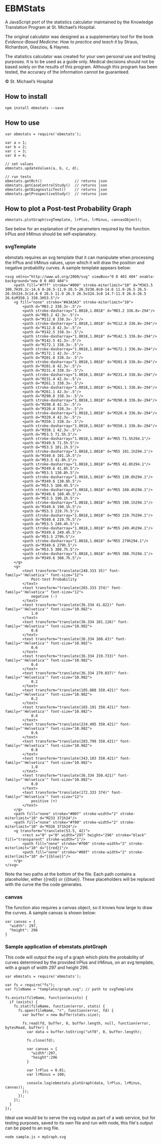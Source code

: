 # EBMStats

A JavaScript port of the statistics calculator maintained by the Knowledge Translation Program at St. Michael’s Hospital.

The original calculator was designed as a supplementary tool for the book *Evidence-Based Medicine: How to practice and teach it* by Straus, Richardson, Glasziou, & Haynes.

The statistics calculator was created for your own personal use and testing purposes. It is to be used as a guide only. Medical decisions should not be based solely on the results of this program. Although this program has been tested, the accuracy of the information cannot be guaranteed.

© St. Michael’s Hospital

## How to install

```
npm install ebmstats --save
```

## How to use

```
var ebmstats = require('ebmstats');

var a = 1;
var b = 2;
var c = 3;
var d = 4;

// set values
ebmstats.updateValues(a, b, c, d);

// run tests
ebmstats.getRct()               // returns json
ebmstats.getCaseControlStudy()  // returns json
ebmstats.getDiagnosticTest()    // returns json
ebmstats.getProspectiveStudy()  // returns json
```

## How to plot a Post-test Probability Graph

```
ebmstats.plotGraph(svgTemplate, lrPlus, lrMinus, canvasObject);
```

See below for an explanation of the parameters required by the function. lrPlus and lrMinus should be self-explanatory.

### svgTemplate

ebmstats requires an svg template that it can manipulate when processing the lrPlus and lrMinus values, upon which it will draw the position and negative probability curves. A sample template appears below:

```
<svg xmlns="http://www.w3.org/2000/svg" viewBox="0 0 403 404" enable-background="new 0 0 403 404">
    <path fill="#fff" stroke="#000" stroke-miterlimit="10" d="M363.5 389.7H39.2c-14.6 0-26.5-11.9-26.5-26.5V38.8c0-14.6 11.9-26.5 26.5-26.5h324.3c14.6 0 26.5 11.9 26.5 26.5v324.3c0 14.7-11.9 26.6-26.5 26.6zM350.1 338.3H53.5"/>
    <g fill="none" stroke="#A3A3A3" stroke-miterlimit="10">
        <path d="M83.2 338.3v-.5"/>
        <path stroke-dasharray="1.0018,1.0018" d="M83.2 336.8v-294"/>
        <path d="M83.2 42.3v-.5"/>
        <path d="M112.8 338.3v-.5"/>
        <path stroke-dasharray="1.0018,1.0018" d="M112.8 336.8v-294"/>
        <path d="M112.8 42.3v-.5"/>
        <path d="M142.5 338.3v-.5"/>
        <path stroke-dasharray="1.0018,1.0018" d="M142.5 336.8v-294"/>
        <path d="M142.5 42.3v-.5"/>
        <path d="M172.1 338.3v-.5"/>
        <path stroke-dasharray="1.0018,1.0018" d="M172.1 336.8v-294"/>
        <path d="M172.1 42.3v-.5"/>
        <path d="M201.8 338.3v-.5"/>
        <path stroke-dasharray="1.0018,1.0018" d="M201.8 336.8v-294"/>
        <path d="M201.8 42.3v-.5"/>
        <path d="M231.4 338.3v-.5"/>
        <path stroke-dasharray="1.0018,1.0018" d="M231.4 336.8v-294"/>
        <path d="M231.4 42.3v-.5"/>
        <path d="M261.1 338.3v-.5"/>
        <path stroke-dasharray="1.0018,1.0018" d="M261.1 336.8v-294"/>
        <path d="M261.1 42.3v-.5"/>
        <path d="M290.8 338.3v-.5"/>
        <path stroke-dasharray="1.0018,1.0018" d="M290.8 336.8v-294"/>
        <path d="M290.8 42.3v-.5"/>
        <path d="M320.4 338.3v-.5"/>
        <path stroke-dasharray="1.0018,1.0018" d="M320.4 336.8v-294"/>
        <path d="M320.4 42.3v-.5"/>
        <path d="M350.1 338.3v-.5"/>
        <path stroke-dasharray="1.0018,1.0018" d="M350.1 336.8v-294"/>
        <path d="M350.1 42.3v-.5"/>
        <path d="M53.5 71.5h.5"/>
        <path stroke-dasharray="1.0018,1.0018" d="M55 71.5h294.1"/>
        <path d="M349.6 71.5h.5"/>
        <path d="M53.5 101.1h.5"/>
        <path stroke-dasharray="1.0018,1.0018" d="M55 101.1h294.1"/>
        <path d="M349.6 101.1h.5"/>
        <path d="M53.5 41.8h.5"/>
        <path stroke-dasharray="1.0018,1.0018" d="M55 41.8h294.1"/>
        <path d="M349.6 41.8h.5"/>
        <path d="M53.5 130.8h.5"/>
        <path stroke-dasharray="1.0018,1.0018" d="M55 130.8h294.1"/>
        <path d="M349.6 130.8h.5"/>
        <path d="M53.5 160.4h.5"/>
        <path stroke-dasharray="1.0018,1.0018" d="M55 160.4h294.1"/>
        <path d="M349.6 160.4h.5"/>
        <path d="M53.5 190.1h.5"/>
        <path stroke-dasharray="1.0018,1.0018" d="M55 190.1h294.1"/>
        <path d="M349.6 190.1h.5"/>
        <path d="M53.5 219.7h.5"/>
        <path stroke-dasharray="1.0018,1.0018" d="M55 219.7h294.1"/>
        <path d="M349.6 219.7h.5"/>
        <path d="M53.5 249.4h.5"/>
        <path stroke-dasharray="1.0018,1.0018" d="M55 249.4h294.1"/>
        <path d="M349.6 249.4h.5"/>
        <path d="M53.5 279h.5"/>
        <path stroke-dasharray="1.0018,1.0018" d="M55 279h294.1"/>
        <path d="M349.6 279h.5"/>
        <path d="M53.5 308.7h.5"/>
        <path stroke-dasharray="1.0018,1.0018" d="M55 308.7h294.1"/>
        <path d="M349.6 308.7h.5"/>
    </g>
    <g>
        <text transform="translate(248.333 35)" font-family="'Helvetica'" font-size="12">
            Post-test Probability
        </text>
        <text transform="translate(265.333 374)" font-family="'Helvetica'" font-size="12">
            negative (-)
        </text>
        <text transform="translate(36.334 41.822)" font-family="'Helvetica'" font-size="10.982">
            1.0
        </text>
        <text transform="translate(36.334 101.126)" font-family="'Helvetica'" font-size="10.982">
            0.8
        </text>
        <text transform="translate(36.334 160.43)" font-family="'Helvetica'" font-size="10.982">
            0.6
        </text>
        <text transform="translate(36.334 219.733)" font-family="'Helvetica'" font-size="10.982">
            0.4
        </text>
        <text transform="translate(36.334 279.037)" font-family="'Helvetica'" font-size="10.982">
            0.2
        </text>
        <text transform="translate(105.888 350.421)" font-family="'Helvetica'" font-size="10.982">
            0.2
        </text>
        <text transform="translate(165.191 350.421)" font-family="'Helvetica'" font-size="10.982">
            0.4
        </text>
        <text transform="translate(224.495 350.421)" font-family="'Helvetica'" font-size="10.982">
            0.6
        </text>
        <text transform="translate(283.799 350.421)" font-family="'Helvetica'" font-size="10.982">
            0.8
        </text>
        <text transform="translate(343.103 350.421)" font-family="'Helvetica'" font-size="10.982">
            1.0
        </text>
        <text transform="translate(36.334 350.421)" font-family="'Helvetica'" font-size="10.982">
            0.0
        </text>
        <text transform="translate(172.333 374)" font-family="'Helvetica'" font-size="12">
            positive (+)
        </text>
    </g>
    <path fill="none" stroke="#00f" stroke-width="2" stroke-miterlimit="10" d="M233 371h24"/>
    <path fill="none" stroke="#f00" stroke-width="2" stroke-miterlimit="10" d="M326 371h24"/>
    <g transform="translate(53.5, 42)">
        <rect x="0" y="0" width="297" height="296" stroke="black" fill="transparent" stroke-width="1"/>
        <path fill="none" stroke="#f00" stroke-width="2" stroke-miterlimit="10" d="{{red}}"/>
        <path fill="none" stroke="#00f" stroke-width="2" stroke-miterlimit="10" d="{{blue}}"/>
    </g>
</svg>
```

Note the two paths at the bottom of the file. Each path contains a placeholder, either {{red}} or {{blue}}. These placeholders will be replaced with the curve the the code generates.

### canvas

The function also requires a canvas object, so it knows how large to draw the curves. A sample canvas is shown below:

```
var canvas = {
  "width": 297,
  "height": 296
}
```

### Sample application of ebmstats.plotGraph

This code will output the svg of a graph which plots the probability of curves determined by the provided lrPlus and lrMinus, on an svg template, with a graph of width 297 and height 296.

```
var ebmstats = require('ebmstats');

var fs = require("fs");
var fileName = "template/graph.svg"; // path to svgTemplate

fs.exists(fileName, function(exists) {
  if (exists) {
    fs.stat(fileName, function(error, stats) {
      fs.open(fileName, "r", function(error, fd) {
        var buffer = new Buffer(stats.size);

        fs.read(fd, buffer, 0, buffer.length, null, function(error, bytesRead, buffer) {
          var data = buffer.toString("utf8", 0, buffer.length);

          fs.close(fd);

          var canvas = {
            "width":297,
            "height":296
          }

          var lrPlus = 0.01;
          var lrMinus = 100;

          console.log(ebmstats.plotGraph(data, lrPlus, lrMinus, canvas));
        });
      });
    });
  }
});
```

Ideal use would be to serve the svg output as part of a web service, but for testing purposes, saved to its own file and run with node, this file's output can be piped to an svg file.

```
node sample.js > myGraph.svg
```